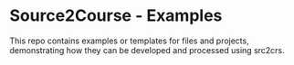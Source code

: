 # Source2Course - Examples

This repo contains examples or templates for files and projects,
demonstrating how they can be developed and processed using src2crs.
